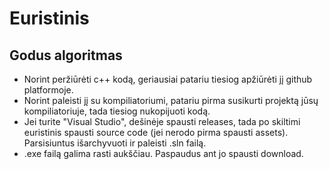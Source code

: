 # Euristinis
## Godus algoritmas
* Norint peržiūrėti c++ kodą, geriausiai patariu tiesiog apžiūrėti jį github platformoje.
* Norint paleisti jį su kompiliatoriumi, patariu pirma susikurti projektą jūsų kompiliatoriuje, tada tiesiog nukopijuoti kodą.
* Jei turite "Visual Studio", dešinėje spausti releases, tada po skiltimi euristinis spausti source code (jei nerodo pirma spausti assets). Parsisiuntus išarchyvuoti ir paleisti .sln failą.
* .exe failą galima rasti aukščiau. Paspaudus ant jo spausti download.
